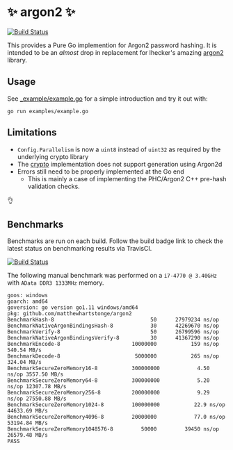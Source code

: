 # ✨ argon2 ✨

[![Build Status](https://travis-ci.org/matthewhartstonge/argon2.svg?branch=master)](https://travis-ci.org/matthewhartstonge/argon2)

This provides a Pure Go implemention for Argon2 password hashing. It is 
intended to be an _almost_ drop in replacement for lhecker's amazing 
[argon2](https://github.com/lhecker/argon2) library.

## Usage
See [_example/example.go](./_example/example.go) for a simple introduction and 
try it out with:

```
go run examples/example.go
```

## Limitations
* `Config.Parallelism` is now a `uint8` instead of `uint32` as required by the 
    underlying crypto library
* The [crypto](https://golang.org/x/crypto/argon2) implementation does not 
    support generation using Argon2d
* Errors still need to be properly implemented at the Go end 
    * This is mainly a case of implementing the PHC/Argon2 C++ pre-hash validation checks.

👌

## Benchmarks

Benchmarks are run on each build. Follow the build badge link to check the 
latest status on benchmarking results via TravisCI.

[![Build Status](https://travis-ci.org/matthewhartstonge/argon2.svg?branch=master)](https://travis-ci.org/matthewhartstonge/argon2) 

The following manual benchmark was performed on a `i7-4770 @ 3.40GHz` with 
`AData DDR3 1333MHz` memory.

```
goos: windows
goarch: amd64
goversion: go version go1.11 windows/amd64
pkg: github.com/matthewhartstonge/argon2
BenchmarkHash-8                        	      50	  27979234 ns/op
BenchmarkNativeArgonBindingsHash-8     	      30	  42269670 ns/op
BenchmarkVerify-8                      	      50	  26799596 ns/op
BenchmarkNativeArgonBindingsVerify-8   	      30	  41367290 ns/op
BenchmarkEncode-8                      	10000000	       159 ns/op	 540.54 MB/s
BenchmarkDecode-8                      	 5000000	       265 ns/op	 324.04 MB/s
BenchmarkSecureZeroMemory16-8          	300000000	         4.50 ns/op	3557.50 MB/s
BenchmarkSecureZeroMemory64-8          	300000000	         5.20 ns/op	12307.78 MB/s
BenchmarkSecureZeroMemory256-8         	200000000	         9.29 ns/op	27550.88 MB/s
BenchmarkSecureZeroMemory1024-8        	100000000	        22.9 ns/op	44633.69 MB/s
BenchmarkSecureZeroMemory4096-8        	20000000	        77.0 ns/op	53194.84 MB/s
BenchmarkSecureZeroMemory1048576-8     	   50000	     39450 ns/op	26579.48 MB/s
PASS
```
